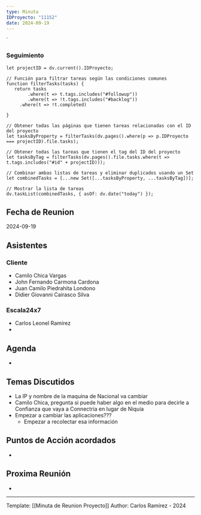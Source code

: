 ```yaml
---
type: Minuta
IDProyecto: "11152"
date: 2024-09-19
---
```

`

### Seguimiento

```dataviewjs
let projectID = dv.current().IDProyecto;

// Función para filtrar tareas según las condiciones comunes
function filterTasks(tasks) {
   return tasks
        .where(t => t.tags.includes("#followup"))
        .where(t => !t.tags.includes("#backlog"))
     .where(t => !t.completed)
        
}

// Obtener todas las páginas que tienen tareas relacionadas con el ID del proyecto
let tasksByProperty = filterTasks(dv.pages().where(p => p.IDProyecto === projectID).file.tasks);

// Obtener todas las tareas que tienen el tag del ID del proyecto
let tasksByTag = filterTasks(dv.pages().file.tasks.where(t => t.tags.includes("#id" + projectID)));

// Combinar ambas listas de tareas y eliminar duplicados usando un Set
let combinedTasks = [...new Set([...tasksByProperty, ...tasksByTag])];

// Mostrar la lista de tareas
dv.taskList(combinedTasks, { asOf: dv.date("today") });
 ```
## Fecha de Reunion
2024-09-19

## Asistentes

### Cliente
* Camilo Chica Vargas
* John Fernando Carmona Cardona
* Juan Camilo Piedrahita Londono
* Didier Giovanni Cairasco Silva
### Escala24x7
- Carlos Leonel Ramírez
-  

## Agenda
* 
## Temas Discutidos
*  La IP y nombre de la maquina de Nacional va cambiar
* Camilo Chica, pregunta si puede haber algo en el medio para decirle a Confianza que vaya a Connectria en lugar de Niquia
* Empezar  a cambiar las aplicaciones???
	* Empezar a recolectar esa información

## Puntos de Acción acordados
- 

## Proxima Reunión
*   

---
Template: [[Minuta de Reunion Proyecto]]
Author: Carlos Ramírez - 2024
